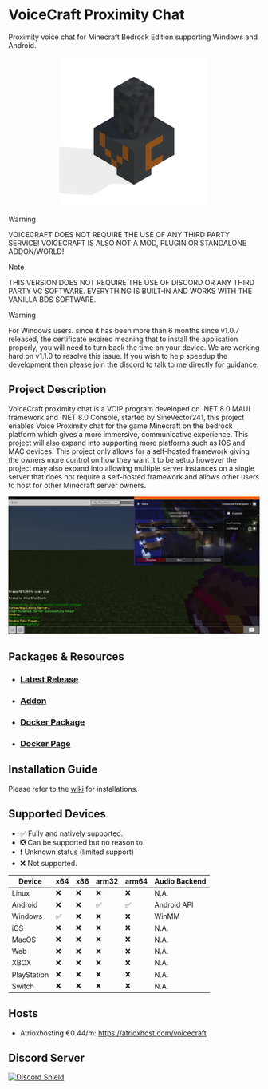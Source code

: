# VoiceCraft Proximity Chat

Proximity voice chat for Minecraft Bedrock Edition supporting Windows and Android.

<p align="center">
  <img style="margin: 10" width="300" height="300" src="./VoiceCraft.Maui/Resources/AppIcon/vc.png"/>
</p>

> [!WARNING]
> VOICECRAFT DOES NOT REQUIRE THE USE OF ANY THIRD PARTY SERVICE! VOICECRAFT IS ALSO NOT A MOD, PLUGIN OR STANDALONE ADDON/WORLD!

> [!NOTE]
> THIS VERSION DOES NOT REQUIRE THE USE OF DISCORD OR ANY THIRD PARTY VC SOFTWARE. EVERYTHING IS BUILT-IN AND WORKS WITH THE VANILLA BDS SOFTWARE.

> [!WARNING]
> For Windows users. since it has been more than 6 months since v1.0.7 released, the certificate expired meaning that to install the application properly, you will need to turn back the time on your device. We are working hard on v1.1.0 to resolve this issue. If you wish to help speedup the development then please join the discord to talk to me directly for guidance.

## Project Description
VoiceCraft proximity chat is a VOIP program developed on .NET 8.0 MAUI framework and .NET 8.0 Console, started by SineVector241, this project enables Voice Proximity chat for the game Minecraft on the bedrock platform which gives a more immersive, communicative experience. This project will also expand into supporting more platforms such as IOS and MAC devices. This project only allows for a self-hosted framework giving the owners more control on how they want it to be setup however the project may also expand into allowing multiple server instances on a single server that does not require a self-hosted framework and allows other users to host for other Minecraft server owners.

![Voice](./Images/VC.png)

## Packages & Resources
- ### [Latest Release](https://github.com/AvionBlock/VoiceCraft/releases/latest)
- ### [Addon](https://github.com/AvionBlock/VoiceCraft-Addon)
- ### [Docker Package](https://github.com/AvionBlock/VoiceCraft-Docker/pkgs/container/voicecraft)
- ### [Docker Page](https://hub.docker.com/r/sinevector241/voicecraft/tags)

## Installation Guide
Please refer to the [wiki](https://github.com/SineVector241/VoiceCraft-MCBE_Proximity_Chat/wiki) for installations.

## Supported Devices

- ✅ Fully and natively supported.
- ❎ Can be supported but no reason to.
- ❗ Unknown status (limited support)
- ❌ Not supported.

| Device      | x64 | x86 | arm32 | arm64 | Audio Backend |
|-------------|--|--|----|--|---------------|
| Linux       | ❌ | ❌ | ❌   | ❌ | N.A.          |
| Android     | ❌ | ❌ | ✅  | ✅ | Android API   |
| Windows     | ✅ | ❌ | ❌  | ❌ | WinMM         |
| iOS         | ❌ | ❌ | ❌   | ❌ | N.A.          |
| MacOS       | ❌ | ❌ | ❌  | ❌ | N.A.          |
| Web         | ❌ | ❌ | ❌   | ❌ | N.A.          |
| XBOX        | ❌ | ❌ | ❌  | ❌ | N.A.          |
| PlayStation | ❌ | ❌ | ❌  | ❌ | N.A.          |
| Switch      | ❌ | ❌ | ❌  | ❌ | N.A.          |

## Hosts

- Atrioxhosting €0.44/m: https://atrioxhost.com/voicecraft

## Discord Server
[![Discord Shield](https://discordapp.com/api/guilds/847396393068265472/widget.png?style=shield)](https://discord.gg/fJGsRY5hh9)